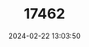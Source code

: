 ---
title: "17462"
category: "Plagiodontia ipnaeum"
draft: false
date: 2024-02-22 13:03:50
languages:
  English: ["Samana Hutia"]
---
